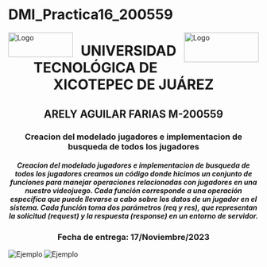 # DMI_Practica16_200559

<p>
<img src=https://github.com/Arely2409/DDI_TAREA-3_200559/assets/84819096/285c9e31-8d65-443f-a1ba-f252963cd261 alt="Logo" width="130" height="50" align="left"> <img src=https://github.com/Arely2409/DDI_TAREA-3_200559/assets/84819096/d6991d80-8278-4a17-b4ca-433d1b6241df alt="Logo" width="150" height="60" align="right"> 
</p>

<P>
  <h1 align="center">UNIVERSIDAD TECNOLÓGICA DE XICOTEPEC DE JUÁREZ</h1>
  <h2 align="center">ARELY AGUILAR FARIAS M-200559</h2>
  <h3 align="center">Creacion del modelado jugadores e implementacion de busqueda de todos los jugadores</h3>
  <h5 align="center">Creacion del modelado jugadores e implementacion de busqueda de todos los jugadores creamos un código donde hicimos un conjunto de funciones para manejar operaciones relacionadas con jugadores en una nuestro videojuego. Cada función corresponde a una operación específica que puede llevarse a cabo sobre los datos de un jugador en el sistema. Cada función toma dos parámetros (req y res), que representan la solicitud (request) y la respuesta (response) en un entorno de servidor.</h5>
  <h3 align="center">Fecha de entrega: 17/Noviembre/2023</h3>
</P>

<center>
  <img src=https://github.com/Arely2409/DMI_PRACTICA16_200559/assets/84819096/9fab98c1-d115-4ef9-a173-def2e166117d alt="Ejemplo"  align="left">
  <img src=https://github.com/Arely2409/DMI_PRACTICA16_200559/assets/84819096/20894578-bb0e-4c81-b599-4d3910b3b447 alt="Ejemplo"  align="left">
</center>
